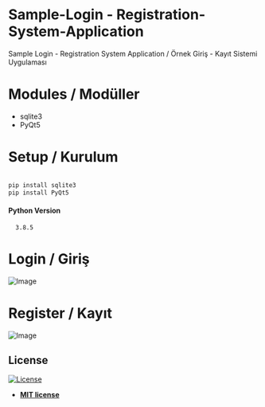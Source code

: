 # Sample-Login - Registration-System-Application
Sample Login - Registration System Application / Örnek Giriş - Kayıt Sistemi Uygulaması

# Modules / Modüller

* sqlite3
* PyQt5

# Setup / Kurulum

```css

pip install sqlite3
pip install PyQt5

```

#### Python Version 
      3.8.5

# Login / Giriş
![Image](https://github.com/1nnr3d/Sample-Login-Registration-System-Application/blob/master/image/login.png)

# Register / Kayıt
![Image](https://github.com/1nnr3d/Sample-Login-Registration-System-Application/blob/master/image/register.)


## License

[![License](http://img.shields.io/:license-mit-blue.svg?style=flat-square)](http://badges.mit-license.org)

- **[MIT license](http://opensource.org/licenses/mit-license.php)**
